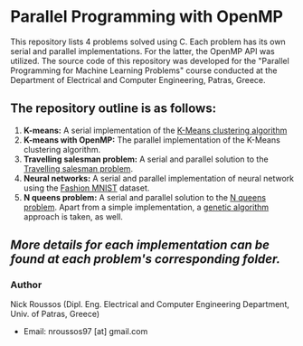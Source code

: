 # Parallel Programming with OpenMP

This repository lists 4 problems solved using C. Each problem has its own serial and parallel implementations. For the latter, the OpenMP API was utilized.
The source code of this repository was developed for the "Parallel Programming for Machine Learning Problems" course conducted at the Department of Electrical and Computer Engineering, Patras, Greece.

## The repository outline is as follows:
1. **K-means:** A serial implementation of the [K-Means clustering algorithm](https://en.wikipedia.org/wiki/K-means_clustering)
2. **K-means with OpenMP:** The parallel implementation of the K-Means clustering algorithm.
3. **Travelling salesman problem:** A serial and parallel solution to the [Travelling salesman problem](https://en.wikipedia.org/wiki/Travelling_salesman_problem).
4. **Neural networks:** A serial and parallel implementation of neural network using the [Fashion MNIST](https://www.kaggle.com/zalando-research/fashionmnist) dataset.
5. **N queens problem:** A serial and parallel solution to the [N queens problem](https://en.wikipedia.org/wiki/Eight_queens_puzzle). Apart from a simple implementation, a [genetic algorithm](https://en.wikipedia.org/wiki/Genetic_algorithm) approach is taken, as well.

*More details for each implementation can be found at each problem's corresponding folder.*
---
### Author
Nick Roussos (Dipl. Eng. Electrical and Computer Engineering Department, Univ. of Patras, Greece)
  - Email: nroussos97 [at] gmail.com

